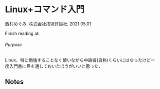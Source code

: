 # Linux+コマンド入門
西村めぐみ. 株式会社技術評論社, 2021.05.01

Finish reading at:

###### Purpose
Linux、特に勉強することなく使いながら中級者(自称)くらいにはなったけど一度入門書に目を通しておいたほうがいいと思った．

## Notes

